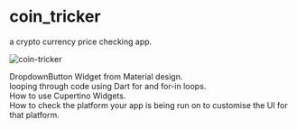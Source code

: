 # coin_tricker

a crypto currency price checking app.

![coin-tricker](https://user-images.githubusercontent.com/70852067/92697774-f19e4680-f34b-11ea-98e1-9764c4f71d3e.png)

DropdownButton Widget from Material design.  
looping through code using Dart for and for-in loops.  
How to use Cupertino Widgets.   
How to check the platform your app is being run on to customise the UI for that platform.
  
